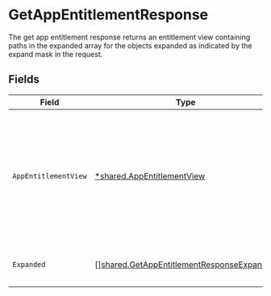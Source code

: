 # GetAppEntitlementResponse

The get app entitlement response returns an entitlement view containing paths in the expanded array for the objects expanded as indicated by the expand mask in the request.


## Fields

| Field                                                                                                                    | Type                                                                                                                     | Required                                                                                                                 | Description                                                                                                              |
| ------------------------------------------------------------------------------------------------------------------------ | ------------------------------------------------------------------------------------------------------------------------ | ------------------------------------------------------------------------------------------------------------------------ | ------------------------------------------------------------------------------------------------------------------------ |
| `AppEntitlementView`                                                                                                     | [*shared.AppEntitlementView](../../models/shared/appentitlementview.md)                                                  | :heavy_minus_sign:                                                                                                       | The app entitlement view contains the serialized app entitlement and paths to objects referenced by the app entitlement. |
| `Expanded`                                                                                                               | [][shared.GetAppEntitlementResponseExpanded](../../models/shared/getappentitlementresponseexpanded.md)                   | :heavy_minus_sign:                                                                                                       | List of serialized related objects.                                                                                      |